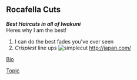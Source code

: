 Rocafella Cuts
---
***Best Haircuts in all of Iwakuni***  
Heres why I am the best!
1. I can do the best fades you've ever seen
2. *Crispiest* line ups
![simplecut](https://github.com/allero/RocafellaCuts/blob/master/4B857E13-7AE6-4948-B9BE-F37F65292E63.jpeg)
<http://japan.com/>

[Bio](https://github.com/allero/RocafellaCuts/blob/master/bio.md)


[Topic](https://github.com/allero/RocafellaCuts/blob/master/topic.md)
